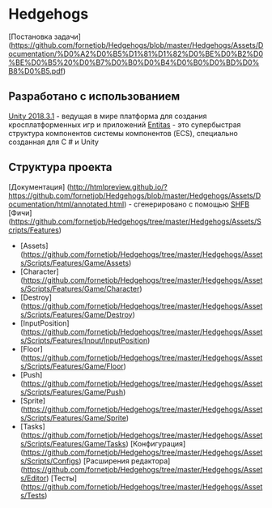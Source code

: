 # Hedgehogs

[Постановка задачи] (https://github.com/fornetjob/Hedgehogs/blob/master/Hedgehogs/Assets/Documentation/%D0%A2%D0%B5%D1%81%D1%82%D0%BE%D0%B2%D0%BE%D0%B5%20%D0%B7%D0%B0%D0%B4%D0%B0%D0%BD%D0%B8%D0%B5.pdf)

## Разработано с использованием

[Unity 2018.3.1](https://unity3d.com/ru/unity/whats-new/2018.3.1) - ведущая в мире платформа для создания кросплатформенных игр и приложений
[Entitas](https://github.com/sschmid/Entitas-CSharp) - это супербыстрая структура компонентов системы компонентов (ECS), специально созданная для C # и Unity

## Структура проекта

[Документация] (http://htmlpreview.github.io/?https://github.com/fornetjob/Hedgehogs/blob/master/Hedgehogs/Assets/Documentation/html/annotated.html) - сгенерировано с помощью [SHFB](https://github.com/EWSoftware/SHFB)
[Фичи] (https://github.com/fornetjob/Hedgehogs/tree/master/Hedgehogs/Assets/Scripts/Features)
- [Assets] (https://github.com/fornetjob/Hedgehogs/tree/master/Hedgehogs/Assets/Scripts/Features/Game/Assets)
- [Character] (https://github.com/fornetjob/Hedgehogs/tree/master/Hedgehogs/Assets/Scripts/Features/Game/Character)
- [Destroy] (https://github.com/fornetjob/Hedgehogs/tree/master/Hedgehogs/Assets/Scripts/Features/Game/Destroy)
- [InputPosition] (https://github.com/fornetjob/Hedgehogs/tree/master/Hedgehogs/Assets/Scripts/Features/Input/InputPosition)
- [Floor] (https://github.com/fornetjob/Hedgehogs/tree/master/Hedgehogs/Assets/Scripts/Features/Game/Floor)
- [Push] (https://github.com/fornetjob/Hedgehogs/tree/master/Hedgehogs/Assets/Scripts/Features/Game/Push)
- [Sprite] (https://github.com/fornetjob/Hedgehogs/tree/master/Hedgehogs/Assets/Scripts/Features/Game/Sprite)
- [Tasks] (https://github.com/fornetjob/Hedgehogs/tree/master/Hedgehogs/Assets/Scripts/Features/Game/Tasks)
[Конфигурация] (https://github.com/fornetjob/Hedgehogs/tree/master/Hedgehogs/Assets/Scripts/Configs)
[Расширения редактора] (https://github.com/fornetjob/Hedgehogs/tree/master/Hedgehogs/Assets/Editor)
[Тесты] (https://github.com/fornetjob/Hedgehogs/tree/master/Hedgehogs/Assets/Tests)
